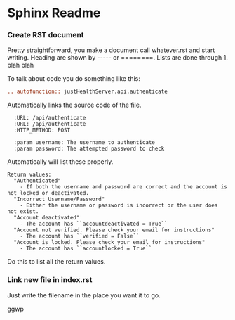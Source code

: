 # Sphinx Readme

 ### Create RST document
 
 Pretty straightforward, you make a document call whatever.rst and start writing. Heading are shown by ----- or ========.
 Lists are done through 1. blah blah

To talk about code you do something like this:

```rst
.. autofunction:: justHealthServer.api.authenticate
```

Automatically links the source code of the file.

```
  :URL: /api/authenticate
  :URL: /api/authenticate
  :HTTP_METHOD: POST

  :param username: The username to authenticate
  :param password: The attempted password to check

```
Automatically will list these properly.

```
Return values:
  "Authenticated"
    - If both the username and password are correct and the account is not locked or deactivated.
  "Incorrect Username/Password"
    - Either the username or password is incorrect or the user does not exist.
  "Account deactivated"
    - The account has ``accountdeactivated = True``
  "Account not verified. Please check your email for instructions"
    - The account has ``verified = False``
  "Account is locked. Please check your email for instructions"
    - The account has ``accountlocked = True``
```
Do this to list all the return values.

 ### Link new file in index.rst

Just write the filename in the place you want it to go.

ggwp
